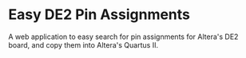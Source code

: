 Easy DE2 Pin Assignments
=============================

A web application to easy search for pin assignments for Altera's DE2 board,
and copy them into Altera's Quartus II.

